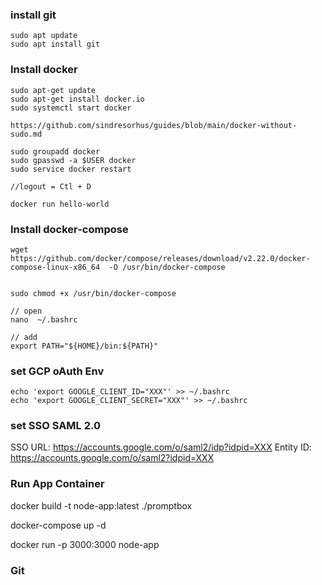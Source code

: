 ### install git

    sudo apt update
    sudo apt install git 

### Install docker
    
    sudo apt-get update
    sudo apt-get install docker.io
    sudo systemctl start docker 

    https://github.com/sindresorhus/guides/blob/main/docker-without-sudo.md

    sudo groupadd docker
    sudo gpasswd -a $USER docker
    sudo service docker restart 

    //logout = Ctl + D 

    docker run hello-world 



###  Install docker-compose
 

    wget https://github.com/docker/compose/releases/download/v2.22.0/docker-compose-linux-x86_64  -O /usr/bin/docker-compose

    
    sudo chmod +x /usr/bin/docker-compose
 
    // open 
    nano  ~/.bashrc  

    // add 
    export PATH="${HOME}/bin:${PATH}"
    
   
          
  
### set GCP oAuth Env
 
    echo 'export GOOGLE_CLIENT_ID="XXX"' >> ~/.bashrc
    echo 'export GOOGLE_CLIENT_SECRET="XXX"' >> ~/.bashrc
 
### set SSO SAML 2.0 

SSO URL: https://accounts.google.com/o/saml2/idp?idpid=XXX
Entity ID: https://accounts.google.com/o/saml2?idpid=XXX


### Run App Container 

docker build -t node-app:latest ./promptbox

docker-compose up -d 

docker run -p 3000:3000 node-app

 

### Git 


